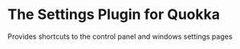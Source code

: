 # The Settings Plugin for Quokka
Provides shortcuts to the control panel and windows settings pages
